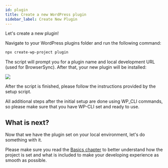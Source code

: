 ```yaml
---
id: plugin
title: Create a new WordPress plugin
sidebar_label: Create New Plugin
---
```


Let's create a new plugin!

Navigate to your WordPress plugins folder and run the following command:

```bash
npx create-wp-project plugin
```

The script will prompt you for a plugin name and local development URL (used for BrowserSync). After that, your new plugin will be installed:

![](/eightshift-docs/img/setup.gif)

After the script is finished, please follow the instructions provided by the setup script.

All additional steps after the initial setup are done using WP_CLI commands, so please make sure that you have WP-CLI set and ready to use.

## What is next?

Now that we have the plugin set on your local environment, let's do something with it.

Please make sure you read the [Basics chapter](basics/basics.md) to better understand how the project is set and what is included to make your developing experience as smooth as possible.
